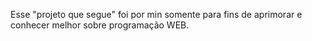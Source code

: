 Esse "projeto que segue" foi por min somente para fins de aprimorar e conhecer melhor sobre programação WEB.
